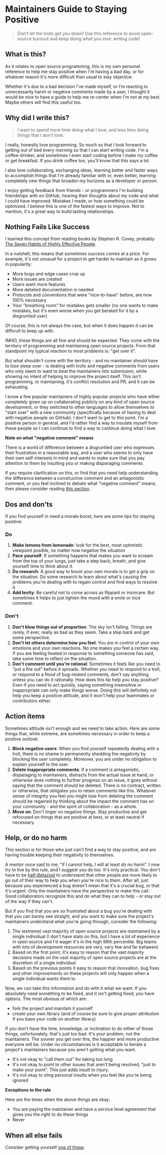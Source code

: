 # Maintainers Guide to Staying Positive

> Don't let the trolls get you down! Use this reference to avoid open-source burnout and keep doing what you love: writing code!

## What is this?

As it relates to open source programming, this is my own personal reference to help me stay positive when I'm having a bad day, or for whatever reason it's more difficult than usual to stay objective.

Whether it's due to a bad decision I've made myself, or I'm reacting to unnecessarily harsh or negative comments made by a user, I thought it would be nice to have a guide to help me re-center when I'm not at my best. Maybe others will find this useful too. 

## Why did I write this?

> I want to spend more time doing what I love, and less time doing things that I don't love.

I really, honestly love programming. So much so that I look forward to getting out of bed every morning so that I can start writing code. I'm a coffee-drinker, and sometimes I even start coding before I make my coffee or get breakfast. If you drink coffee too, you'll know that this says a lot.

I also love collaborating, exchanging ideas, learning better and faster ways to accomplish things that I'm already familiar with or, even better, learning completely new things that broaden my horizons as a developer or person. 

I enjoy getting feedback from friends - or programmers I'm building friendships with on GitHub, hearing their thoughts about my code and what I could have improved. Mistakes I made, or how something could be optimized. I believe this is one of the fastest ways to improve. Not to mention, it's a great way to build lasting relationships.

## Nothing Fails Like Success

I learned this concept from reading books by Stephen R. Covey, probably [The Seven Habits of Highly Effective People](https://www.amazon.com/dp/B01069X4H0/ref=dp-kindle-redirect?_encoding=UTF8&btkr=1). 

In a nutshell, this means that sometimes success comes at a price. For example, it's not unusual for a project to get harder to maintain as it grows in popularity: 

- More bugs and edge cases crop up
- More issues are created
- Users want more features 
- More detailed documentation is needed
- Protocols and conventions that were "nice-to-have" before, are now 100% necessary
- Your "breathing room" for mistakes gets smaller (no one wants to make mistakes, but it's even worse when you get berated for it by a disgruntled user)

Of course, this is not always the case, but when it does happen it can be difficult to keep up with. 

IMHO, these things are all fine and should be expected. They come with the territory of programming and maintaining open source projects. From that standpoint my typical reaction to most problems is: "get over it". 

But what shouldn't come with the territory - and no maintainer should have to lose sleep over - is dealing with trolls and negative comments from users who only seem to want to beat the maintainers into submission, while showing no intent of helping to improve the project itself. This isn't programming, or maintaining, it's conflict resolution and PR, and it can be exhausting.

I know a few popular maintainers of highly popular projects who have either completely given up on collaborating publicly on any kind of open source development, or they switched to other languages to allow themselves to "start over" with a new community (specifically because of having to deal with negative people on GitHub). I don't want to get to this point. I'm a positive person in general, and I'd rather find a way to insulate myself from these people so I can continue to find a way to continue doing what I love.

**Note on what "negative comment" means**

There is a world of difference between a disgruntled user who expresses their frustration in a reasonable way, and a user who seems to only have their own self-interests in mind and wants to make sure that you pay attention to them by insulting you or making disparaging comments.

If you require clarification on this, or find that you need help understanding the difference between a constructive comment and an antagonistic comment, or you feel inclined to debate what "negative comment" means, then please consider reading [this section](#help-or-do-no-harm).

## Dos and don'ts

If you find yourself in need a morale boost, here are some tips for staying positive:

### Do

1. **Make lemons from lemonade**: look for the best, most optimistic viewpoint posible, no matter how negative the situation
1. **Pace yourself**: If something happens that makes you want to scream from the top of your lungs, just take a step back, breath, and give yourself time to think about it. 
1. **Do research**: A good way to boost your own morale is to get a grip on the situation. Do some research to learn about what's causing the problems you're dealing with to regain control and find ways to resolve it. 
1. **Add levity**: Be careful not to come across as flippant or insincere. But sometimes it helps to just lighten the mood with a smile or nice comment.

### Don't

1. **Don't blow things out of proportion**: The sky isn't falling. Things are rarely, if ever, really as bad as they seem. Take a step back and get some perspective.
1. **Don't let others determine how you feel**: You are in control of your own emotions and your own reactions. No one makes you feel a certain way. If you are feeling heated in response to something someone has said, take some time to reflect on the situation.
1. **Don't comment until you're rational**: Sometimes it feels like you need to "put a fire out" before it spreads. Whether you need to respond to a troll, or respond to a flood of bug-related comments, don't say anything unless you can do it rationally. How does this tip help you stay positive? Even if you need to act quickly, saying something insensitive or inappropriate can only make things worse. Doing this will definitely not help you keep a positive attitude, and it won't help your teammates or contributors either.

## Action items

Sometimes attitude isn't enough and we need to take action. Here are some things that, while extreme, are sometimes necessary in order to keep a positive outlook:

1. **Block negative users**: When you find yourself repeatedly dealing with a troll, there is no shame in permanently shedding the negativity by blocking the user completely. Moreover, you are under no obligation to explain yourself to the user. 
1. **Delete inappropriate comments**: If a comment is antagonistic, disparaging to maintainers, distracts from the actual issue at hand, or otherwise does nothing to further progress on an issue, it goes without saying that the comment should be deleted. There is no contract, written or otherwise, that obligates you to retain comments like this. Whatever sense of integrity you feel you might lose from deleting the comment should be regained by thinking about the impact the comment has on your community - and the spirit of collaboration - as a whole. 
1. **Move on**: Don't linger on negative things. Stay productive and get refocused on things that are positive at best, or at least neutral if necessary.

## Help, or do no harm

This section is for those who just can't find a way to stay positive, and are having trouble keeping their negativity to themselves.

A mentor once said to me, "if I cannot help, I will at least _do no harm_". I now try to live by this rule, and I suggest you do too. It's only practical. You don't have to be [half-Betazoid](https://en.wikipedia.org/wiki/Deanna_Troi) to understand that other people are more likely to go out of their way to help you when you're nice to them. After all, just because you experienced a bug doesn't mean that it's a crucial bug, or that it's urgent. Only the maintainers have the perspective to make this call. Good collaborators recognize this and do what they can to help - or stay out of the way if they can't.

But if you find that you are so frustrated about a bug you're dealing with that you can barely see straight, and you want to make sure the project's maintainers understand what you're going through, consider the following:

1. The (extreme) vast majority of open source projects are maintained by a single individual (I don't have stats on this, but I have a lot of experience in open source and I'd wager it's in the high 99th percentile. Big teams with lots of development resources are very, very few and far between)
1. Based on the first point, it's easy to reason that the vast majority decisions made on the vast majority of open source projects are at the discretion of a single individual
1. Based on the previous points it easy to reason that innovation, bug fixes and other improvements on these projects will only happen when a single individual wants them to

Now, we can take this information and do with it what we want. If you absolutely need something to be fixed, and it isn't getting fixed, you have options. The most obvious of which are:

- fork the project and maintain it yourself
- create your own library (and of course be sure to give proper attribution if you base your code on another library)

If you don't have the time, knowledge, or inclination to do either of those things, unfortunately, that's just too bad. It's your problem, not the maintainers. The sooner you get over this, the happier and more productive everyone will be. Under no circumstances is it acceptable to berate a project's maintainers because you aren't getting what you want. 

- It's not okay to "call them out" for taking too long
- It's not okay to point to other issues that aren't being resolved, "just to make your point". This just adds insult to injury. 
- It's not okay to sling personal insults when you feel like you're being ignored

**Exceptions to the rule**

Here are the times when the above things are okay:

- You are paying the maintainer and have a service level agreement that gives you the right to do these things
- Never

## When all else fails

Consider getting yourself [one of these](https://twitter.com/mark_essig/status/787832689487470596).
